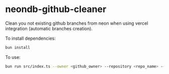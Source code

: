 # neondb-github-cleaner

Clean you not existing github branches from neon when using vercel integration (automatic branches creation).

To install dependencies:

```bash
bun install
```

To use:

```bash
bun run src/index.ts --owner <github_owner> --repository <repo_name> --ghToken <github_personal_token> --neonToken <neon_api_token> --neonProjectId <neon_project_id>
```
